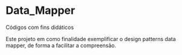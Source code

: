 # Data_Mapper
Códigos com fins didáticos

Este projeto em como finalidade exemplificar o design patterns data mapper, de forma a facilitar a compreensão. 
